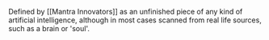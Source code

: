 Defined by [[Mantra Innovators]] as an unfinished piece of any kind of artificial intelligence, although in most cases scanned from real life sources, such as a brain or 'soul'.